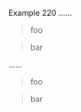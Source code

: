 Example 220
......

> foo

> bar

......

<blockquote>
<p>foo</p>
</blockquote>
<blockquote>
<p>bar</p>
</blockquote>
